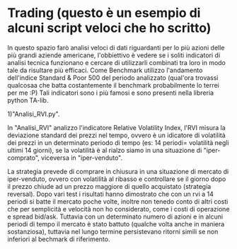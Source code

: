 # Trading (questo è un esempio di alcuni script veloci che ho scritto)
In questo spazio farò analisi veloci di dati riguardanti per lo più azioni delle più grandi aziende americane, l'obbiettivo è vedere se i soliti indicatori di analisi tecnica funzionano e cercare di 
utilizzarli combinati tra loro in modo tale da risultare più efficaci.
Come Benchmark utilizzo l'andamento dell'indice Standard & Poor 500 del periodo analizzato (qual'ora trovassi qualcosaa che batta costantemente il benchmark probabilmente lo terrei per me :P)
Tali indicatori sono i più famosi e sono presenti nella libreria python TA-lib.

1)"Analisi_RVI.py".

In "Analisi_RVI" analizzo l'indicatore Relative Volatility Index, l'RVI misura la deviazione standard dei prezzi nel tempo, ovvero è un idicatore di volatilità dei prezzi in un determinato periodo di tempo (es: 14 periodi= volatilità negli ultimi 14 giorni), se la volatilità è al rialzo siamo in una situazione di "iper-comprato", viceversa in "iper-venduto".

La strategia prevede di comprare in chiusura in una situazione di mercato di iper-venduto, ovvero con volatilità al ribasso e controllare se il giorno dopo il prezzo chiude ad un prezzo maggiore di quello acquistato (strategia reversal). Dopo vari test i risultati hanno dimostrato che con un rvi a 14 periodi si batte il mercato poche volte, inoltre non tenedo conto di altri costi che per semplicità e velocità non ho considerato, come i costi di operazione e spread bid/ask.
Tuttavia con un determinato numero di azioni e in alcuni periodi di tempo il mercato è stato battuto (qualche volta anche in maniera sostanziosa), tuttavia nel lungo termine persistevano ritorni simili se non inferiori al bechmark di riferimento.


